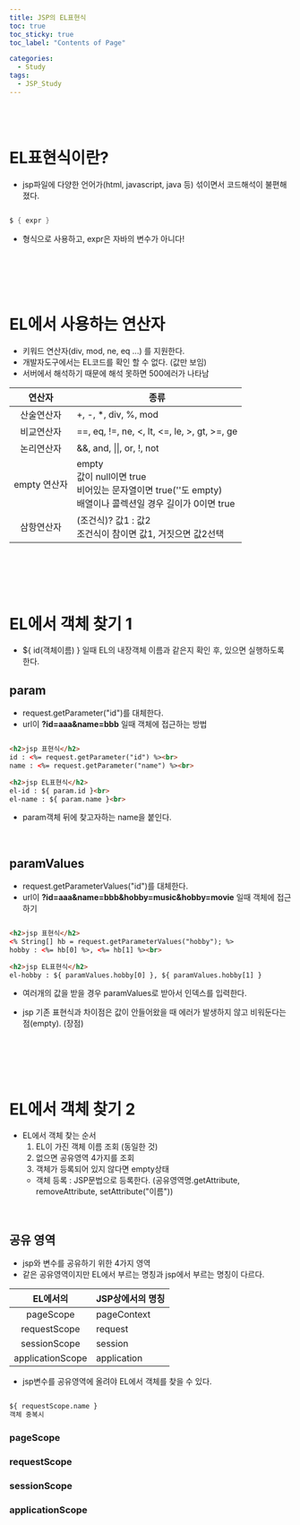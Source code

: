 ```yaml
---
title: JSP의 EL표현식
toc: true
toc_sticky: true
toc_label: "Contents of Page"

categories:
  - Study
tags:
  - JSP_Study
---
```


<br><br>

# EL표현식이란?
* jsp파일에 다양한 언어가(html, javascript, java 등) 섞이면서 코드해석이 불편해졌다.

```java

$ { expr }

```

* 형식으로 사용하고, expr은 자바의 변수가 아니다!

<br><br><br><br>

# EL에서 사용하는 연산자
* 키워드 연산자(div, mod, ne, eq ...) 를 지원한다.
* 개발자도구에서는 EL코드를 확인 할 수 없다. (값만 보임)
* 서버에서 해석하기 때문에 해석 못하면 500에러가 나타남

|연산자|종류|
|:---:|---|
|산술연산자| +, -, \*, div, %, mod |
|비교연산자| ==, eq, !=, ne, <, lt, <=, le, >, gt, >=, ge |
|논리연산자| &&, and, \|\|, or, !, not |
|empty 연산자| empty<br>값이 null이면 true<br>비어있는 문자열이면 true(''도 empty)<br>배열이나 콜렉션일 경우 길이가 0이면 true |
|삼항연산자| (조건식)? 값1 : 값2<br>조건식이 참이면 값1, 거짓으면 값2선택 |

<br><br><br><br>

# EL에서 객체 찾기 1
* ${ id(객체이름) } 일때 EL의 내장객체 이름과 같은지 확인 후, 있으면 실행하도록 한다.
## param
* request.getParameter("id")를 대체한다.
* url이 **?id=aaa&name=bbb** 일때 객체에 접근하는 방법

~~~html

<h2>jsp 표현식</h2>
id : <%= request.getParameter("id") %><br>
name : <%= request.getParameter("name") %><br>
  
<h2>jsp EL표현식</h2>
el-id : ${ param.id }<br>
el-name : ${ param.name }<br>

~~~

* param객체 뒤에 찾고자하는 name을 붙인다.

<br>

## paramValues
* request.getParameterValues("id")를 대체한다.
* url이 **?id=aaa&name=bbb&hobby=music&hobby=movie** 일때 객체에 접근하기

~~~html

<h2>jsp 표현식</h2>
<% String[] hb = request.getParameterValues("hobby"); %>
hobby : <%= hb[0] %>, <%= hb[1] %><br>
  
<h2>jsp EL표현식</h2>
el-hobby : ${ paramValues.hobby[0] }, ${ paramValues.hobby[1] }

~~~

* 여러개의 값을 받을 경우 paramValues로 받아서 인덱스를 입력한다.
- jsp 기존 표현식과 차이점은 값이 안들어왔을 때 에러가 발생하지 않고 비워둔다는 점(empty). (장점)

<br><br><br><br>

# EL에서 객체 찾기 2
* EL에서 객체 찾는 순서
  1. EL이 가진 객체 이름 조회 (동일한 것)
  2. 없으면 공유영역 4가지를 조회
  3. 객체가 등록되어 있지 않다면 empty상태
    - 객체 등록 : JSP문법으로 등록한다. (공유영역명.getAttribute, removeAttribute, setAttribute("이름"))
 
<br>

## 공유 영역
* jsp와 변수를 공유하기 위한 4가지 영역
* 같은 공유영역이지만 EL에서 부르는 명칭과 jsp에서 부르는 명칭이 다르다.


| EL에서의  | JSP상에서의 명칭 |
|:---:|---|
| pageScope | pageContext |
| requestScope | request |
| sessionScope | session |
| applicationScope | application |

* jsp변수를 공유영역에 올려야 EL에서 객체를 찾을 수 있다.

~~~html

${ requestScope.name }
객체 중복시 

~~~
### pageScope
### requestScope
### sessionScope
### applicationScope
